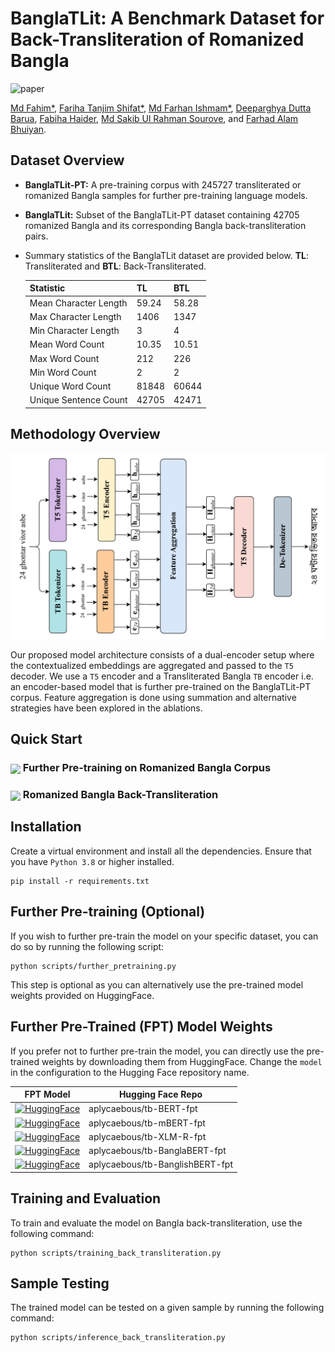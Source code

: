 # BanglaTLit: A Benchmark Dataset for Back-Transliteration of Romanized Bangla

![paper](https://img.shields.io/badge/Paper_Status-In--Review-yellow)

[Md Fahim*](https://github.com/md-fahim/), [Fariha Tanjim Shifat*](https://github.com/fariha6412), [Md Farhan Ishmam*](https://farhanishmam.github.io/), [Deeparghya Dutta Barua](https://github.com/arg274), 
[Fabiha Haider](https://github.com/FabihaHaider), [Md Sakib Ul Rahman Sourove](https://github.com/souroveskb), and [Farhad Alam Bhuiyan](https://github.com/pdfarhad).

## Dataset Overview

- **BanglaTLit-PT:** A pre-training corpus with 245727 transliterated or romanized Bangla samples for further pre-training language models.
- **BanglaTLit:** Subset of the BanglaTLit-PT dataset containing 42705 romanized Bangla and its corresponding Bangla back-transliteration pairs.
- Summary statistics of the BanglaTLit dataset are provided below. **TL**: Transliterated and **BTL**: Back-Transliterated.

   | Statistic              | TL    | BTL   |
   |-------------------------|-------|-------|
   | Mean Character Length    | 59.24 | 58.28 |
   | Max Character Length     | 1406  | 1347  |
   | Min Character Length     | 3     | 4     |
   | Mean Word Count          | 10.35 | 10.51 |
   | Max Word Count           | 212   | 226   |
   | Min Word Count           | 2     | 2     |
   | Unique Word Count        | 81848 | 60644 |
   | Unique Sentence Count    | 42705 | 42471 |

## Methodology Overview

<img src="./assets/overview.png" alt="Image Not Found" width="650"/>

Our proposed model architecture consists of a dual-encoder setup where the contextualized embeddings are aggregated and passed to the `T5` decoder. We use a `T5` encoder and a Transliterated Bangla `TB` encoder i.e. an encoder-based model that is further pre-trained on the BanglaTLit-PT corpus. Feature aggregation is done using summation and alternative strategies have been explored in the ablations.

## Quick Start

### [<img align="center" src="https://colab.research.google.com/assets/colab-badge.svg" />](https://colab.research.google.com/drive/1xZnQmbkOVZrMvZgDAhuTP62KQO2N6-vE?usp=sharing) Further Pre-training on Romanized Bangla Corpus
### [<img align="center" src="https://colab.research.google.com/assets/colab-badge.svg" />](https://colab.research.google.com/drive/1EpgVq58RZm1U9ep9FKqlqw2IAGu9eUNY?usp=sharing) Romanized Bangla Back-Transliteration 

## Installation

Create a virtual environment and install all the dependencies. Ensure that you have `Python 3.8` or higher installed.

```
pip install -r requirements.txt
```
## Further Pre-training (Optional)

If you wish to further pre-train the model on your specific dataset, you can do so by running the following script:

```
python scripts/further_pretraining.py
```
This step is optional as you can alternatively use the pre-trained model weights provided on HuggingFace.

## Further Pre-Trained (FPT) Model Weights

If you prefer not to further pre-train the model, you can directly use the pre-trained weights by downloading them from HuggingFace. Change the `model` in the configuration to the Hugging Face repository name.

| FPT Model     | Hugging Face Repo     |
|--------------|--------------|
| [![HuggingFace](https://img.shields.io/badge/%F0%9F%A4%97%20_Hugging_Face-TB--BERT-ffc107?color=ffc107&logoColor=white)](https://huggingface.co/aplycaebous/tb-BERT-fpt) | aplycaebous/tb-BERT-fpt |
| [![HuggingFace](https://img.shields.io/badge/%F0%9F%A4%97%20_Hugging_Face-TB--mBERT-ffc107?color=ffc107&logoColor=white)](https://huggingface.co/aplycaebous/tb-mBERT-fpt) | aplycaebous/tb-mBERT-fpt |
| [![HuggingFace](https://img.shields.io/badge/%F0%9F%A4%97%20_Hugging_Face-TB--XLR--R-ffc107?color=ffc107&logoColor=white)](https://huggingface.co/aplycaebous/tb-XLM-R-fpt) | aplycaebous/tb-XLM-R-fpt |
| [![HuggingFace](https://img.shields.io/badge/%F0%9F%A4%97%20_Hugging_Face-TB--BanglaBERT-ffc107?color=ffc107&logoColor=white)](https://huggingface.co/aplycaebous/tb-BanglaBERT-fpt) | aplycaebous/tb-BanglaBERT-fpt |
| [![HuggingFace](https://img.shields.io/badge/%F0%9F%A4%97%20_Hugging_Face-TB--BanglishBERT-ffc107?color=ffc107&logoColor=white)](https://huggingface.co/aplycaebous/tb-BanglishBERT-fpt) | aplycaebous/tb-BanglishBERT-fpt |

## Training and Evaluation
   
To train and evaluate the model on Bangla back-transliteration, use the following command:

```
python scripts/training_back_transliteration.py
```

## Sample Testing

The trained model can be tested on a given sample by running the following command:

```
python scripts/inference_back_transliteration.py
```
